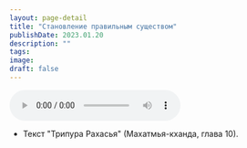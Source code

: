 ```yaml
---
layout: page-detail
title: "Становление правильным существом"
publishDate: 2023.01.20
description: ""
tags:
image:
draft: false
---
```


<audio title="2023.01.20 - Становление правильным существом.mp3" src="/upload/iblock/d3f/d3f21950d1c616aae53bb18bca895876.mp3" controls=""></audio>

* Текст "Трипура Рахасья" (Махатмья-кханда, глава 10).

  

